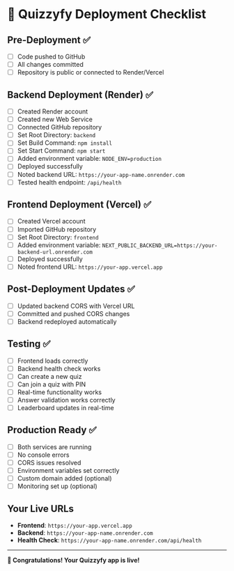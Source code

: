 # 🚀 Quizzyfy Deployment Checklist

## Pre-Deployment ✅

- [ ] Code pushed to GitHub
- [ ] All changes committed
- [ ] Repository is public or connected to Render/Vercel

## Backend Deployment (Render) ✅

- [ ] Created Render account
- [ ] Created new Web Service
- [ ] Connected GitHub repository
- [ ] Set Root Directory: `backend`
- [ ] Set Build Command: `npm install`
- [ ] Set Start Command: `npm start`
- [ ] Added environment variable: `NODE_ENV=production`
- [ ] Deployed successfully
- [ ] Noted backend URL: `https://your-app-name.onrender.com`
- [ ] Tested health endpoint: `/api/health`

## Frontend Deployment (Vercel) ✅

- [ ] Created Vercel account
- [ ] Imported GitHub repository
- [ ] Set Root Directory: `frontend`
- [ ] Added environment variable: `NEXT_PUBLIC_BACKEND_URL=https://your-backend-url.onrender.com`
- [ ] Deployed successfully
- [ ] Noted frontend URL: `https://your-app.vercel.app`

## Post-Deployment Updates ✅

- [ ] Updated backend CORS with Vercel URL
- [ ] Committed and pushed CORS changes
- [ ] Backend redeployed automatically

## Testing ✅

- [ ] Frontend loads correctly
- [ ] Backend health check works
- [ ] Can create a new quiz
- [ ] Can join a quiz with PIN
- [ ] Real-time functionality works
- [ ] Answer validation works correctly
- [ ] Leaderboard updates in real-time

## Production Ready ✅

- [ ] Both services are running
- [ ] No console errors
- [ ] CORS issues resolved
- [ ] Environment variables set correctly
- [ ] Custom domain added (optional)
- [ ] Monitoring set up (optional)

## Your Live URLs

- **Frontend**: `https://your-app.vercel.app`
- **Backend**: `https://your-app-name.onrender.com`
- **Health Check**: `https://your-app-name.onrender.com/api/health`

---

**🎉 Congratulations! Your Quizzyfy app is live!**
